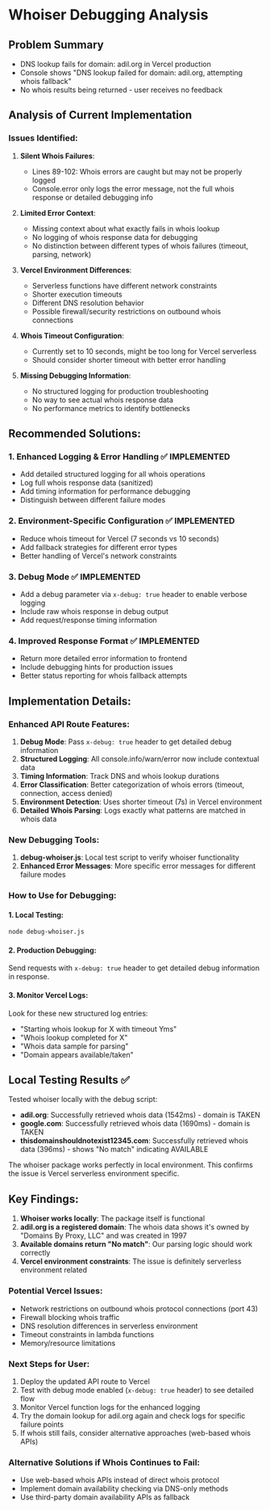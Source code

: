 # Whoiser Debugging Analysis

## Problem Summary

- DNS lookup fails for domain: adil.org in Vercel production
- Console shows "DNS lookup failed for domain: adil.org, attempting whois fallback"
- No whois results being returned - user receives no feedback

## Analysis of Current Implementation

### Issues Identified:

1. **Silent Whois Failures**:
   - Lines 89-102: Whois errors are caught but may not be properly logged
   - Console.error only logs the error message, not the full whois response or detailed debugging info

2. **Limited Error Context**:
   - Missing context about what exactly fails in whois lookup
   - No logging of whois response data for debugging
   - No distinction between different types of whois failures (timeout, parsing, network)

3. **Vercel Environment Differences**:
   - Serverless functions have different network constraints
   - Shorter execution timeouts
   - Different DNS resolution behavior
   - Possible firewall/security restrictions on outbound whois connections

4. **Whois Timeout Configuration**:
   - Currently set to 10 seconds, might be too long for Vercel serverless
   - Should consider shorter timeout with better error handling

5. **Missing Debugging Information**:
   - No structured logging for production troubleshooting
   - No way to see actual whois response data
   - No performance metrics to identify bottlenecks

## Recommended Solutions:

### 1. Enhanced Logging & Error Handling ✅ IMPLEMENTED

- Add detailed structured logging for all whois operations
- Log full whois response data (sanitized)
- Add timing information for performance debugging
- Distinguish between different failure modes

### 2. Environment-Specific Configuration ✅ IMPLEMENTED

- Reduce whois timeout for Vercel (7 seconds vs 10 seconds)
- Add fallback strategies for different error types
- Better handling of Vercel's network constraints

### 3. Debug Mode ✅ IMPLEMENTED

- Add a debug parameter via `x-debug: true` header to enable verbose logging
- Include raw whois response in debug output
- Add request/response timing information

### 4. Improved Response Format ✅ IMPLEMENTED

- Return more detailed error information to frontend
- Include debugging hints for production issues
- Better status reporting for whois fallback attempts

## Implementation Details:

### Enhanced API Route Features:

1. **Debug Mode**: Pass `x-debug: true` header to get detailed debug information
2. **Structured Logging**: All console.info/warn/error now include contextual data
3. **Timing Information**: Track DNS and whois lookup durations
4. **Error Classification**: Better categorization of whois errors (timeout, connection, access denied)
5. **Environment Detection**: Uses shorter timeout (7s) in Vercel environment
6. **Detailed Whois Parsing**: Logs exactly what patterns are matched in whois data

### New Debugging Tools:

1. **debug-whoiser.js**: Local test script to verify whoiser functionality
2. **Enhanced Error Messages**: More specific error messages for different failure modes

### How to Use for Debugging:

#### 1. Local Testing:

```bash
node debug-whoiser.js
```

#### 2. Production Debugging:

Send requests with `x-debug: true` header to get detailed debug information in response.

#### 3. Monitor Vercel Logs:

Look for these new structured log entries:

- "Starting whois lookup for X with timeout Yms"
- "Whois lookup completed for X"
- "Whois data sample for parsing"
- "Domain appears available/taken"

## Local Testing Results ✅

Tested whoiser locally with the debug script:

- **adil.org**: Successfully retrieved whois data (1542ms) - domain is TAKEN
- **google.com**: Successfully retrieved whois data (1690ms) - domain is TAKEN
- **thisdomainshouldnotexist12345.com**: Successfully retrieved whois data (396ms) - shows "No match" indicating AVAILABLE

The whoiser package works perfectly in local environment. This confirms the issue is Vercel serverless environment specific.

## Key Findings:

1. **Whoiser works locally**: The package itself is functional
2. **adil.org is a registered domain**: The whois data shows it's owned by "Domains By Proxy, LLC" and was created in 1997
3. **Available domains return "No match"**: Our parsing logic should work correctly
4. **Vercel environment constraints**: The issue is definitely serverless environment related

### Potential Vercel Issues:

- Network restrictions on outbound whois protocol connections (port 43)
- Firewall blocking whois traffic
- DNS resolution differences in serverless environment
- Timeout constraints in lambda functions
- Memory/resource limitations

### Next Steps for User:

1. Deploy the updated API route to Vercel
2. Test with debug mode enabled (`x-debug: true` header) to see detailed flow
3. Monitor Vercel function logs for the enhanced logging
4. Try the domain lookup for adil.org again and check logs for specific failure points
5. If whois still fails, consider alternative approaches (web-based whois APIs)

### Alternative Solutions if Whois Continues to Fail:

- Use web-based whois APIs instead of direct whois protocol
- Implement domain availability checking via DNS-only methods
- Use third-party domain availability APIs as fallback
